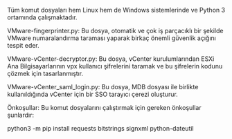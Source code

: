 Tüm komut dosyaları hem Linux hem de Windows sistemlerinde ve Python 3 ortamında çalışmaktadır.

VMware-fingerprinter.py: Bu dosya, otomatik ve çok iş parçacıklı bir şekilde VMware numaralandırma taraması yaparak birkaç önemli güvenlik açığını tespit eder.

VMware-vCenter-decryptor.py: Bu dosya, vCenter kurulumlarından ESXi Ana Bilgisayarlarının vpx kullanıcı şifrelerini taramak ve bu şifrelerin kodunu çözmek için tasarlanmıştır.

VMware-vCenter_saml_login.py: Bu dosya, MDB dosyası ile birlikte kullanıldığında vCenter için bir SSO tarayıcı çerezi oluşturur.

Önkoşullar: Bu komut dosyalarını çalıştırmak için gereken önkoşullar şunlardır:

python3 -m pip install requests bitstrings signxml python-dateutil
